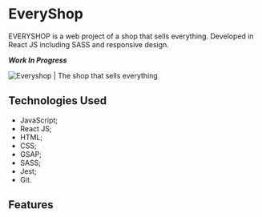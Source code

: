 # EveryShop

EVERYSHOP is a web project of a shop that sells everything. Developed in React JS including SASS and responsive design.

_**Work In Progress**_

![Everyshop | The shop that sells everything](img/)

## Technologies Used

- JavaScript;
- React JS;
- HTML;
- CSS;
- GSAP;
- SASS;
- Jest;
- Git.

## Features

